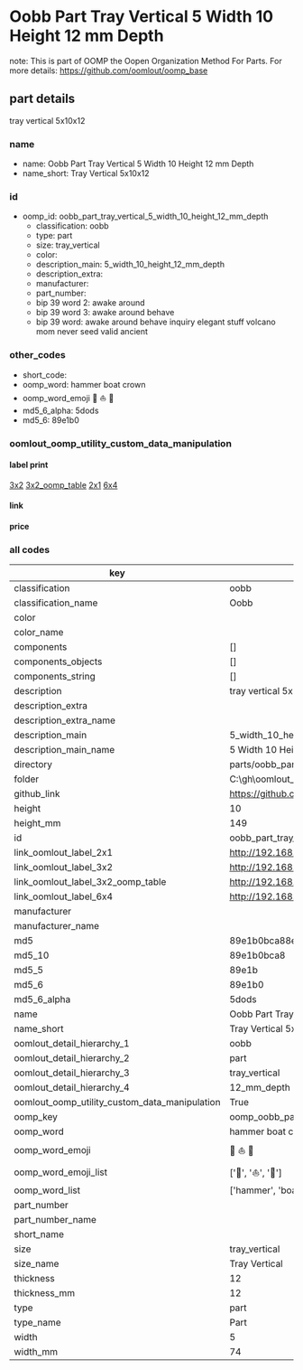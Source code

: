 # Oobb Part Tray Vertical 5 Width 10 Height 12 mm Depth  

note: This is part of OOMP the Oopen Organization Method For Parts. For more details: https://github.com/oomlout/oomp_base

##  part details
  



tray vertical 5x10x12



### name
* name: Oobb Part Tray Vertical 5 Width 10 Height 12 mm Depth
* name_short: Tray Vertical 5x10x12 
### id
* oomp_id: oobb_part_tray_vertical_5_width_10_height_12_mm_depth
  * classification: oobb
  * type: part
  * size: tray_vertical
  * color: 
  * description_main: 5_width_10_height_12_mm_depth
  * description_extra: 
  * manufacturer: 
  * part_number: 
  * bip 39 word 2: awake around
  * bip 39 word 3: awake around behave
  * bip 39 word: awake around behave inquiry elegant stuff volcano mom never seed valid ancient

### other_codes
* short_code: 
* oomp_word: hammer boat crown
* oomp_word_emoji :hammer: :boat: :crown:
* md5_6_alpha: 5dods
* md5_6: 89e1b0






### oomlout_oomp_utility_custom_data_manipulation
#### label print
[3x2](http://192.168.1.245:1112/?label=oomp%205dods)
[3x2_oomp_table](http://192.168.1.108:1112/?label=oomp%205dods)
[2x1](http://192.168.1.242:1112/?label=oomp%205dods)
[6x4](http://192.168.1.55:1112/?label=oomp%205dods)    

#### link

                              

#### price







### all codes 
| key | value |  
| --- | --- |  
| classification | oobb |  
| classification_name | Oobb |  
| color |  |  
| color_name |  |  
| components | [] |  
| components_objects | [] |  
| components_string | [] |  
| description | tray vertical 5x10x12 |  
| description_extra |  |  
| description_extra_name |  |  
| description_main | 5_width_10_height_12_mm_depth |  
| description_main_name | 5 Width 10 Height 12 mm Depth |  
| directory | parts/oobb_part_tray_vertical_5_width_10_height_12_mm_depth |  
| folder | C:\gh\oomlout_oobb_version_4_generated_parts\parts\oobb_part_tray_vertical_5_width_10_height_12_mm_depth |  
| github_link | https://github.com/oomlout/oomlout_oomp_part_src/tree/main/parts/oobb_part_tray_vertical_5_width_10_height_12_mm_depth |  
| height | 10 |  
| height_mm | 149 |  
| id | oobb_part_tray_vertical_5_width_10_height_12_mm_depth |  
| link_oomlout_label_2x1 | http://192.168.1.242:1112/?label=oomp%205dods |  
| link_oomlout_label_3x2 | http://192.168.1.245:1112/?label=oomp%205dods |  
| link_oomlout_label_3x2_oomp_table | http://192.168.1.108:1112/?label=oomp%205dods |  
| link_oomlout_label_6x4 | http://192.168.1.55:1112/?label=oomp%205dods |  
| manufacturer |  |  
| manufacturer_name |  |  
| md5 | 89e1b0bca88edeb75e23c74c28c30881 |  
| md5_10 | 89e1b0bca8 |  
| md5_5 | 89e1b |  
| md5_6 | 89e1b0 |  
| md5_6_alpha | 5dods |  
| name | Oobb Part Tray Vertical 5 Width 10 Height 12 mm Depth |  
| name_short | Tray Vertical 5x10x12  |  
| oomlout_detail_hierarchy_1 | oobb |  
| oomlout_detail_hierarchy_2 | part |  
| oomlout_detail_hierarchy_3 | tray_vertical |  
| oomlout_detail_hierarchy_4 | 12_mm_depth |  
| oomlout_oomp_utility_custom_data_manipulation | True |  
| oomp_key | oomp_oobb_part_tray_vertical_5_width_10_height_12_mm_depth |  
| oomp_word | hammer boat crown |  
| oomp_word_emoji | :hammer: :boat: :crown: |  
| oomp_word_emoji_list | [':hammer:', ':boat:', ':crown:'] |  
| oomp_word_list | ['hammer', 'boat', 'crown'] |  
| part_number |  |  
| part_number_name |  |  
| short_name |  |  
| size | tray_vertical |  
| size_name | Tray Vertical |  
| thickness | 12 |  
| thickness_mm | 12 |  
| type | part |  
| type_name | Part |  
| width | 5 |  
| width_mm | 74 |  
